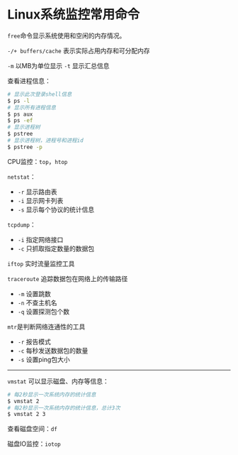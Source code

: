 # Linux系统监控常用命令

`free`命令显示系统使用和空闲的内存情况。

`-/+ buffers/cache` 表示实际占用内存和可分配内存

`-m` 以MB为单位显示 `-t` 显示汇总信息

查看进程信息：

``` Bash
# 显示此次登录shell信息
$ ps -l
# 显示所有进程信息
$ ps aux
$ ps -ef
# 显示进程树
$ pstree
# 显示进程树，进程号和进程id
$ pstree -p
```

CPU监控：`top`，`htop`

`netstat`：

- `-r` 显示路由表
- `-i` 显示网卡列表
- `-s` 显示每个协议的统计信息

`tcpdump`：

- `-i` 指定网络接口
- `-c` 只抓取指定数量的数据包

`iftop` 实时流量监控工具

`traceroute` 追踪数据包在网络上的传输路径

- `-m` 设置跳数
- `-n` 不查主机名
- `-q` 设置探测包个数

`mtr`是判断网络连通性的工具

- `-r` 报告模式
- `-c` 每秒发送数据包的数量
- `-s` 设置ping包大小

---

`vmstat` 可以显示磁盘、内存等信息：

``` Bash
# 每2秒显示一次系统内存的统计信息
$ vmstat 2
# 每2秒显示一次系统内存的统计信息，总计3次
$ vmstat 2 3
```

查看磁盘空间：`df`

磁盘IO监控：`iotop`
